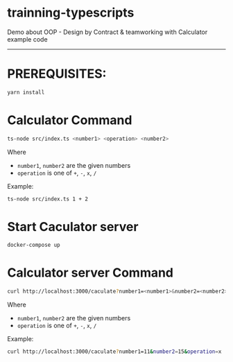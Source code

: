 # trainning-typescripts

Demo about OOP - Design by Contract & teamworking with Calculator example code

---

# PREREQUISITES:

```sh
yarn install
```

# Calculator Command

```sh
ts-node src/index.ts <number1> <operation> <number2>
```

Where

- `number1`, `number2` are the given numbers
- `operation` is one of `+`, `-`, `x`, `/`

Example:

```sh
ts-node src/index.ts 1 + 2
```

# Start Caculator server

```sh
docker-compose up
```

# Calculator server Command

```sh
curl http://localhost:3000/caculate?number1=<number1>&number2=<number2>&operation=<operation>
```

Where

- `number1`, `number2` are the given numbers
- `operation` is one of `+`, `-`, `x`, `/`

Example:

```sh
curl http://localhost:3000/caculate?number1=11&number2=15&operation=x
```
